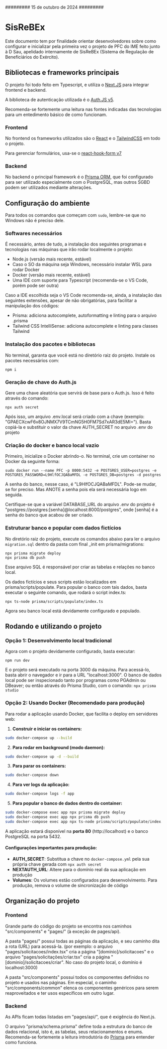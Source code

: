 ######### 15 de outubro de 2024 #########

# SisReBEx

Este documento tem por finalidade orientar desenvolvedores sobre como configurar e inicializar pela primeira vez o projeto de PFC do IME feito junto à D Sau, apelidado internamente de SisReBEx (Sistema de Regulação de Beneficiários do Exército).

## Bibliotecas e frameworks principais

O projeto foi todo feito em Typescript, e utiliza o [Next.JS](https://nextjs.org/) para integrar frontend e backend.

A biblioteca de autenticação utilizada é o [Auth.JS v5](https://authjs.dev/).

Recomenda-se fortemente uma leitura nas fontes indicadas das tecnologias para um entedimento básico de como funcionam.

### Frontend

No frontend os frameworks utilizados são o [React](https://react.dev/) e o [TailwindCSS](https://tailwindcss.com/) em todo o projeto.

Para gerenciar formulários, usa-se o [react-hook-form v7](https://react-hook-form.com/)

### Backend

No backend o principal framework é o [Prisma ORM](https://www.prisma.io/orm), que foi configurado para ser utilizado especialmente com o PostgreSQL, mas outros SGBD podem ser utilizados mediante alterações.

## Configuração do ambiente 

Para todos os comandos que começam com ```sudo```, lembre-se que no Windows não é preciso dele.

### Softwares necessários

É necessário, antes de tudo, a instalação dos seguintes programas e tecnologias nas máquinas que irão rodar localmente o projeto:
- Node.js (versão mais recente, estável)
- Caso o SO da máquina seja Windows, necessário instalar WSL para rodar Docker
- Docker (versão mais recente, estável)
- Uma IDE com suporte para Typescript (recomenda-se o VS Code, porém pode ser outra)

Caso a IDE escolhida seja o VS Code recomenda-se, ainda, a instalação das seguintes extensões, apesar de não obrigatórias, para facilitar a manipulação dos códigos:
- Prisma: adiciona autocomplete, autoformatting e linting para o arquivo .prisma
- Tailwind CSS IntelliSense: adiciona autocomplete e linting para classes Tailwind

### Instalação dos pacotes e bibliotecas

No terminal, garanta que você está no diretório raiz do projeto.
Instale os pacotes necessários com:

```
npm i
```

### Geração de chave do Auth.js

Gere uma chave aleatória que servirá de base para o Auth.js. Isso é feito através do comando:

```
npx auth secret
```

Após isso, um arquivo .env.local será criado com a chave (exemplo: "GPAECXcwF6v8OJNMX7V9TCmNG5H0FM7Sd7xAR3dE5MI=").
Basta copiá-la e substituir o valor da chave AUTH_SECRET no arquivo .env do projeto

### Criação do docker e banco local vazio

Primeiro, inicialize o Docker abrindo-o.
No terminal, crie um container no Docker da seguinte forma:

```
sudo docker run --name PFC -p 8000:5432 -e POSTGRES_USER=postgres -e POSTGRES_PASSWORD=L9HlfOCJQABaMFDL -e POSTGRES_DB=postgres -d postgres
```

A senha do banco, nesse caso, é "L9HlfOCJQABaMFDL". Pode-se mudar, se for preciso. Mas ANOTE a senha pois ela será necessária logo em seguida.

Certifique-se que a variável DATABASE_URL do arquivo .env do projeto é "postgres://postgres:[senha]@localhost:8000/postgres", onde [senha] é a senha do banco que acabou de ser criado.

### Estruturar banco e popular com dados fictícios

No diretório raiz do projeto, execute os comandos abaixo para ler o arquivo ```migration.sql``` dentro da pasta com final _init em prisma/migrations:

```
npx prisma migrate deploy
npx prisma db push
```

Esse arquivo SQL é responsável por criar as tabelas e relações no banco local.

Os dados fictícios e seus scripts estão localizados em prisma/scripts/populate.
Para popular o banco com tais dados, basta executar o seguinte comando, que rodará o script index.ts:

```
npx ts-node prisma/scripts/populate/index.ts
```

Agora seu banco local está devidamente configurado e populado.

## Rodando e utilizando o projeto

### Opção 1: Desenvolvimento local tradicional

Agora com o projeto devidamente configurado, basta executar:

```
npm run dev
```

E o projeto será executado na porta 3000 da máquina.
Para acessá-lo, basta abrir o navegador e ir para a URL "localhost:3000".
O banco de dados local pode ser inspecionado tanto por programas como PGAdmin ou DBeaver; ou então através do Prisma Studio, com o comando:
```npx prisma studio```

### Opção 2: Usando Docker (Recomendado para produção)

Para rodar a aplicação usando Docker, que facilita o deploy em servidores web:

1. **Construir e iniciar os containers:**
```bash
sudo docker-compose up --build
```

2. **Para rodar em background (modo daemon):**
```bash
sudo docker-compose up -d --build
```

3. **Para parar os containers:**
```bash
sudo docker-compose down
```

4. **Para ver logs da aplicação:**
```bash
sudo docker-compose logs -f app
```

5. **Para popular o banco de dados dentro do container:**
```bash
sudo docker-compose exec app npx prisma migrate deploy
sudo docker-compose exec app npx prisma db push
sudo docker-compose exec app npx ts-node prisma/scripts/populate/index.ts
```

A aplicação estará disponível na **porta 80** (http://localhost) e o banco PostgreSQL na porta 5432.

#### Configurações importantes para produção:

- **AUTH_SECRET**: Substitua a chave no `docker-compose.yml` pela sua própria chave gerada com `npx auth secret`
- **NEXTAUTH_URL**: Altere para o domínio real da sua aplicação em produção
- **Volumes**: Os volumes estão configurados para desenvolvimento. Para produção, remova o volume de sincronização de código

## Organização do projeto

### Frontend

Grande parte do código do projeto se encontra nos caminhos "src/components" e "pages/" (à exceção de pages/api).

A pasta "pages/" possui todas as páginas da aplicação, e seu caminho dita a rota (URL) para acessá-la. (por exemplo: o arquivo "pages/solicitacoes/index.tsx" cria a página "[domínio]/solicitacoes" e o arquivo "pages/solicitações/criar.tsx" cria a página "[dominio]/solicitacoes/criar". No caso do projeto local, o domínio é localhost:3000)

A pasta "src/components" possui todos os componentes definidos no projeto e usados nas páginas. Em especial, o caminho "src/components/common" elenca os componentes genéricos para serem reaproveitados e ter usos específicos em outro lugar.

### Backend

As APIs ficam todas listadas em "pages/api/", que é exigência do Next.js.

O arquivo "prisma/schema.prisma" define toda a estrutura do banco de dados relacional, isto é, as tabelas, seus relacionamentos e enums. Recomenda-se fortemente a leitura introdutória do [Prisma](https://www.prisma.io/docs/orm/overview/introduction) para entender como funciona.